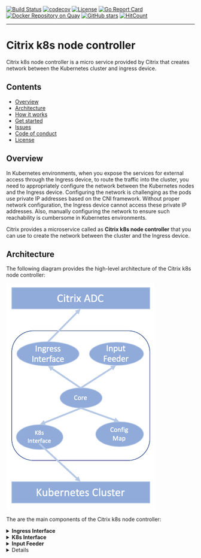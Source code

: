 [![Build Status](https://travis-ci.com/janraj/citrix-k8s-node-controller.svg?token=GfEuWKxn7TJJesWboygR&branch=master)](https://travis-ci.com/janraj/citrix-k8s-node-controller)
[![codecov](https://codecov.io/gh/janraj/citrix-k8s-node-controller/branch/master/graph/badge.svg?token=9c5R8ukQGY)](https://codecov.io/gh/janraj/citrix-k8s-node-controller)
[![License](https://img.shields.io/badge/License-Apache%202.0-blue.svg)](./license/LICENSE)
[![Go Report Card](https://goreportcard.com/badge/github.com/janraj/citrix-k8s-node-controller)](https://goreportcard.com/report/github.com/janraj/citrix-k8s-node-controller)
[![Docker Repository on Quay](https://quay.io/repository/citrix/citrix-k8s-node-controller/status "Docker Repository on Quay")](https://quay.io/repository/citrix/citrix-k8s-node-controller)
[![GitHub stars](https://img.shields.io/github/stars/janraj/citrix-k8s-node-controller.svg)](https://github.com/janraj/citrix-k8s-node-controller/stargazers)
[![HitCount](http://hits.dwyl.com/janraj/citrix-k8s-node-controller.svg)](http://hits.dwyl.com/janraj/citrix-k8s-node-controller)

---

# Citrix k8s node controller

Citrix k8s node controller is a micro service provided by Citrix that creates network between the Kubernetes cluster and ingress device. 

## Contents

-  [Overview](#overview)
-  [Architecture](#architecture)
-  [How it works](#how-it-works)
-  [Get started](#get-started)
-  [Issues](#issues)
-  [Code of conduct](#code-of-conduct)
-  [License](#License)

## Overview

In Kubernetes environments, when you expose the services for external access through the Ingress device, to route the traffic into the cluster, you need to appropriately configure the network between the Kubernetes nodes and the Ingress device. Configuring the network is challenging as the pods use private IP addresses based on the CNI framework. Without proper network configuration, the Ingress device cannot access these private IP addresses. Also, manually configuring the network to ensure such reachability is cumbersome in Kubernetes environments.

Citrix provides a microservice called as **Citrix k8s node controller** that you can use to create the network between the cluster and the Ingress device.

## Architecture

The following diagram provides the high-level architecture of the Citrix k8s node controller:

![](./images/CitrixControllerArchitecture.png)

The are the main components of the Citrix k8s node controller:
       <details>
       <summary>**Ingress Interface**</summary>
	    The **Ingress interface** component is responsible for the interaction with Citrix ADC through NITRO REST API. It maintains the NITRO sessions and invokes it when required.
       </details>
       <details>
       <summary>**K8s Interface**</summary>
	    This **K8s Interface** component interacts with the Kube API server through K8s Go client. It ensures the availability of the client and maintains a healthy client session.
       </details>
       <details>
       <summary>**Input Feeder**</summary>
	    The **Input Feeder** component provides inputs to the config decider. Some of the inputs are auto detected and the rest are taken from the Citrix k8s node controller deployment YAML file.
       </details>
       <details>
       <details>
       <summary>**Core**</summary>
	    The **Core** component interacts with the node watcher and updates the corresponding config engine. It is responsible for starting the best config engine for the corresponding cluster.
       </details>
       <details>
       <summary>**Config Maps**</summary>
	    The **Config Maps** component controls the Citrix k8s node controller.  It allows you to define Citrix k8s node controller to automatically create, apply, and delete routing configuration on Citrix ADC.
       </details>

## How it works

Citrix k8s node controller monitors the node events and establishes a route between the node to Citrix ADC using VXLAN. Citrix k8s node controller adds route on the Citrix ADC when a new node joins to the cluster. Similarly when a node leaves the cluster, Citrix k8s node controller removes the associated route from the Citrix ADC. Citrix k8s node controller uses VXLAN overlay between the Kubernetes cluster and Citrix ADC for service routing.

## Get started

Citrix k8s node controller can be used in the following two ways:

-  In cluster Citrix k8s node controller configuration. In this configuration, the Citrix k8s node controller is run as **microservice**.
-  Out of the cluster Citrix k8s node controller configuration. In this configuration, the Citrix k8s node controller is run as a **process**.

>**Important:**
>Citrix recommends that you use **In cluster configuration** for production. And, use the **Out of cluster configuration** for easy development.
  
### Using Citrix k8s node controller as a process

Before you deploy the citrix-k8s-node-controller` package, ensure that you have installed Go binary for running MIC.

Perform the following:

1.  Download or clone the `citrix-k8s-node-controller` package.

1.  Navigate to the build directory and start the `citrix-k8s-node-controller` using the following command:

        make run

1.  Deploy the config map using the following command:

        kubectl apply -f https://raw.githubusercontent.com/janraj/citrix-k8s-node-controller/master/deploy/config_map.yaml

### Using Citrix k8s node controller as a microservice

Refer the [deployment](deploy/README.md) page for running Citrix k8s node controller as a microservice inside the Kubernetes cluster.

## Questions

For questions and support the following channels are available:

-  [Citrix Discussion Forum](https://discussions.citrix.com/forum/1657-netscaler-cpx/).

-  [Citrix ADC Slack Channel](https://citrixadccloudnative.slack.com/).

## Issues

Describe the Issue in Details, Collects the logs and Use the [discussion](https://discussions.citrix.com/forum/1657-netscaler-cpx/) forum to raise the issue.

## Code of conduct

This project adheres to the [Kubernetes Community Code of Conduct](https://github.com/kubernetes/community/blob/master/code-of-conduct.md). By participating in this project you agree to abide by its terms.

## License

[Apache License 2.0](./license/LICENSE)
